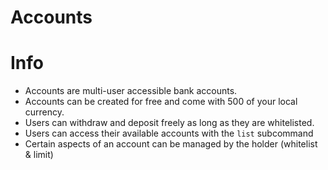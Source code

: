 # Accounts

# Info
- Accounts are multi-user accessible bank accounts.<br />
- Accounts can be created for free and come with 500 of your local currency.<br />
- Users can withdraw and deposit freely as long as they are whitelisted.<br />
- Users can access their available accounts with the `list` subcommand<br />
- Certain aspects of an account can be managed by the holder (whitelist & limit)